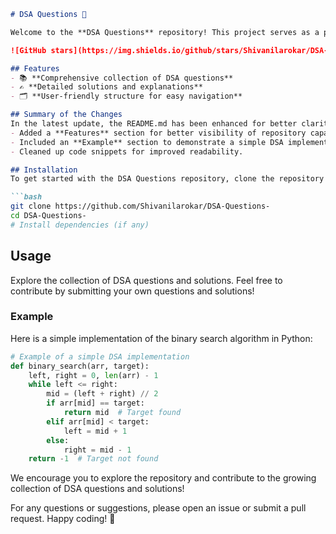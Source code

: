 ```markdown
# DSA Questions 🚀

Welcome to the **DSA Questions** repository! This project serves as a platform for developers and learners to practice and enhance their skills in Data Structures and Algorithms (DSA). This repository is designed to help you improve your understanding of various data structures and algorithms through a collection of questions and solutions.

![GitHub stars](https://img.shields.io/github/stars/Shivanilarokar/DSA-Questions-?style=social) ![Forks](https://img.shields.io/github/forks/Shivanilarokar/DSA-Questions-?style=social)

## Features
- 📚 **Comprehensive collection of DSA questions**
- ✍️ **Detailed solutions and explanations**
- 🗂️ **User-friendly structure for easy navigation**

## Summary of the Changes
In the latest update, the README.md has been enhanced for better clarity and organization. Here are the key changes made:
- Added a **Features** section for better visibility of repository capabilities.
- Included an **Example** section to demonstrate a simple DSA implementation.
- Cleaned up code snippets for improved readability.

## Installation
To get started with the DSA Questions repository, clone the repository and install any dependencies (if necessary):

```bash
git clone https://github.com/Shivanilarokar/DSA-Questions-
cd DSA-Questions-
# Install dependencies (if any)
```

## Usage
Explore the collection of DSA questions and solutions. Feel free to contribute by submitting your own questions and solutions!

### Example
Here is a simple implementation of the binary search algorithm in Python:

```python
# Example of a simple DSA implementation
def binary_search(arr, target):
    left, right = 0, len(arr) - 1
    while left <= right:
        mid = (left + right) // 2
        if arr[mid] == target:
            return mid  # Target found
        elif arr[mid] < target:
            left = mid + 1
        else:
            right = mid - 1
    return -1  # Target not found
```

We encourage you to explore the repository and contribute to the growing collection of DSA questions and solutions!

For any questions or suggestions, please open an issue or submit a pull request. Happy coding! 🚀
```